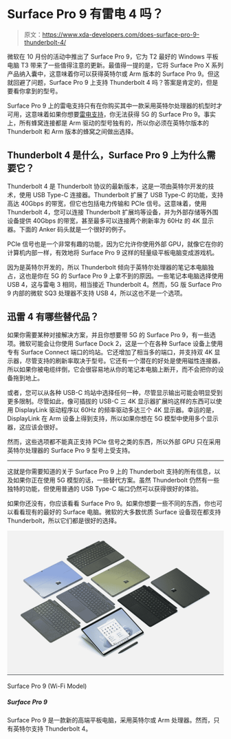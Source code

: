 # Surface Pro 9 有雷电 4 吗？

> 原文：<https://www.xda-developers.com/does-surface-pro-9-thunderbolt-4/>

微软在 10 月份的活动中推出了 Surface Pro 9，它为 T2 最好的 Windows 平板电脑 T3 带来了一些值得注意的更新。最值得一提的是，它将 Surface Pro X 系列产品纳入囊中，这意味着你可以获得英特尔或 Arm 版本的 Surface Pro 9。但这就回避了问题，Surface Pro 9 上支持 Thunderbolt 4 吗？答案是肯定的，但是要看你拿到的型号。

Surface Pro 9 上的雷电支持只有在你购买其中一款采用英特尔处理器的机型时才可用，这意味着如果你想要[雷电支持](https://www.xda-developers.com/best-thunderbolt-4-laptops/)，你无法获得 5G 的 Surface Pro 9。事实上，所有蜂窝连接都是 Arm 驱动的型号独有的，所以你必须在英特尔版本的 Thunderbolt 和 Arm 版本的蜂窝之间做出选择。

## Thunderbolt 4 是什么，Surface Pro 9 上为什么需要它？

Thunderbolt 4 是 Thunderbolt 协议的最新版本，这是一项由英特尔开发的技术，使用 USB Type-C 连接器。Thunderbolt 扩展了 USB Type-C 的功能，支持高达 40Gbps 的带宽，但它也包括电力传输和 PCIe 信号。这意味着，使用 Thunderbolt 4，您可以连接 Thunderbolt 扩展坞等设备，并为外部存储等外围设备提供 40Gbps 的带宽，甚至最多可以连接两个刷新率为 60Hz 的 4K 显示器。下面的 Anker 码头就是一个很好的例子。

PCIe 信号也是一个非常有趣的功能，因为它允许你使用外部 GPU，就像它在你的计算机内部一样，有效地将 Surface Pro 9 这样的轻量级平板电脑变成游戏机。

因为是英特尔开发的，所以 Thunderbolt 倾向于英特尔处理器的笔记本电脑独占，这也是你在 5G 的 Surface Pro 9 上拿不到的原因。一些笔记本电脑选择使用 USB 4，这与雷电 3 相同，相当接近 Thunderbolt 4。然而，5G 版 Surface Pro 9 内部的微软 SQ3 处理器不支持 USB 4，所以这也不是一个选项。

## 迅雷 4 有哪些替代品？

如果你需要某种对接解决方案，并且你想要带 5G 的 Surface Pro 9，有一些选项。微软可能会让你使用 Surface Dock 2，这是一个在各种 Surface 设备上使用专有 Surface Connect 端口的坞站。它还增加了相当多的端口，并支持双 4K 显示器，尽管支持的刷新率取决于型号。它还有一个潜在的好处是使用磁性连接器，所以如果你被电缆绊倒，它会很容易地从你的笔记本电脑上断开，而不会把你的设备拖到地上。

或者，您可以从各种 USB-C 坞站中选择任何一种，尽管显示输出可能会明显受到更多限制。尽管如此，像可插拔的 USB-C 三 4K 显示器扩展坞这样的东西可以使用 DisplayLink 驱动程序以 60Hz 的频率驱动多达三个 4K 显示器。幸运的是，DisplayLink 在 Arm 设备上得到支持，所以如果你想在 5G 模型中使用多个显示器，这应该会很好。

然而，这些选项都不能真正支持 PCIe 信号之类的东西，所以外部 GPU 只在采用英特尔处理器的 Surface Pro 9 型号上受支持。

* * *

这就是你需要知道的关于 Surface Pro 9 上的 Thunderbolt 支持的所有信息，以及如果你正在使用 5G 模型的话，一些替代方案。虽然 Thunderbolt 仍然有一些独特的功能，但使用普通的 USB Type-C 端口仍然可以获得很好的体验。

如果你还没有，你应该看看 Surface Pro 9。如果你想要一些不同的东西，你也可以看看现有的最好的 Surface 电脑。微软的大多数优质 Surface 设备现在都支持 Thunderbolt，所以它们都是很好的选择。

 <picture>![The Surface Pro 9 is a top-tier Windows tablet with Intel or Qualcomm processors, and it comes in multiple colors for the first time ever.](img/c897b1dbaad1bda308e45baff9efe412.png)</picture> 

Surface Pro 9 (Wi-Fi Model)

##### Surface Pro 9

Surface Pro 9 是一款新的高端平板电脑，采用英特尔或 Arm 处理器。然而，只有英特尔支持 Thunderbolt 4。